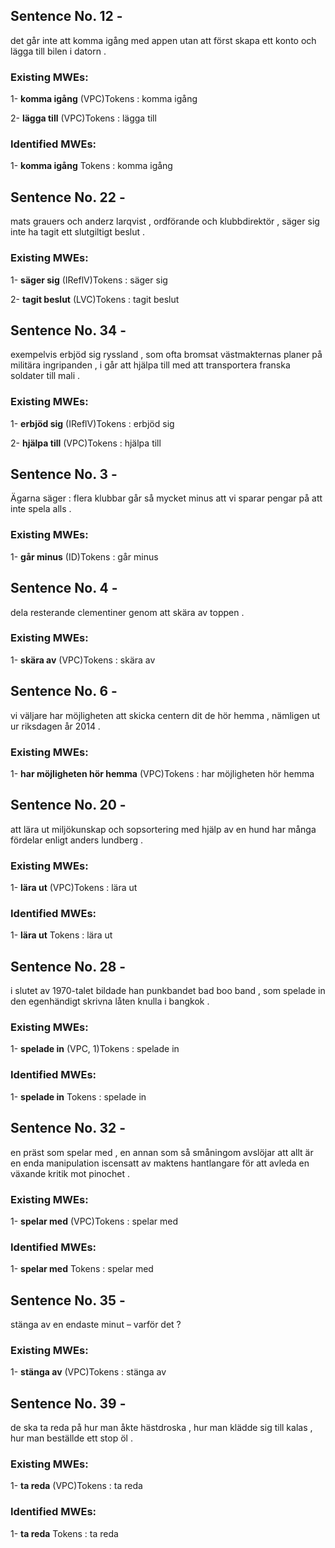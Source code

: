 ## Sentence No. 12 - 
det går inte att komma igång med appen utan att först skapa ett konto och lägga till bilen i datorn . 
### Existing MWEs: 
1- **komma igång** (VPC)Tokens : 
komma
igång

2- **lägga till** (VPC)Tokens : 
lägga
till

### Identified MWEs: 
1- **komma igång** Tokens : 
komma
igång

## Sentence No. 22 - 
mats grauers och anderz larqvist , ordförande och klubbdirektör , säger sig inte ha tagit ett slutgiltigt beslut . 
### Existing MWEs: 
1- **säger sig** (IReflV)Tokens : 
säger
sig

2- **tagit beslut** (LVC)Tokens : 
tagit
beslut

## Sentence No. 34 - 
exempelvis erbjöd sig ryssland , som ofta bromsat västmakternas planer på militära ingripanden , i går att hjälpa till med att transportera franska soldater till mali . 
### Existing MWEs: 
1- **erbjöd sig** (IReflV)Tokens : 
erbjöd
sig

2- **hjälpa till** (VPC)Tokens : 
hjälpa
till

## Sentence No. 3 - 
Ägarna säger : flera klubbar går så mycket minus att vi sparar pengar på att inte spela alls . 
### Existing MWEs: 
1- **går minus** (ID)Tokens : 
går
minus

## Sentence No. 4 - 
dela resterande clementiner genom att skära av toppen . 
### Existing MWEs: 
1- **skära av** (VPC)Tokens : 
skära
av

## Sentence No. 6 - 
vi väljare har möjligheten att skicka centern dit de hör hemma , nämligen ut ur riksdagen år 2014 . 
### Existing MWEs: 
1- **har möjligheten hör hemma** (VPC)Tokens : 
har
möjligheten
hör
hemma

## Sentence No. 20 - 
att lära ut miljökunskap och sopsortering med hjälp av en hund har många fördelar enligt anders lundberg . 
### Existing MWEs: 
1- **lära ut** (VPC)Tokens : 
lära
ut

### Identified MWEs: 
1- **lära ut** Tokens : 
lära
ut

## Sentence No. 28 - 
i slutet av 1970-talet bildade han punkbandet bad boo band , som spelade in den egenhändigt skrivna låten knulla i bangkok . 
### Existing MWEs: 
1- **spelade in** (VPC, 1)Tokens : 
spelade
in

### Identified MWEs: 
1- **spelade in** Tokens : 
spelade
in

## Sentence No. 32 - 
en präst som spelar med , en annan som så småningom avslöjar att allt är en enda manipulation iscensatt av maktens hantlangare för att avleda en växande kritik mot pinochet . 
### Existing MWEs: 
1- **spelar med** (VPC)Tokens : 
spelar
med

### Identified MWEs: 
1- **spelar med** Tokens : 
spelar
med

## Sentence No. 35 - 
stänga av en endaste minut – varför det ? 
### Existing MWEs: 
1- **stänga av** (VPC)Tokens : 
stänga
av

## Sentence No. 39 - 
de ska ta reda på hur man åkte hästdroska , hur man klädde sig till kalas , hur man beställde ett stop öl . 
### Existing MWEs: 
1- **ta reda** (VPC)Tokens : 
ta
reda

### Identified MWEs: 
1- **ta reda** Tokens : 
ta
reda

